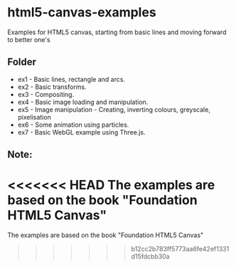 html5-canvas-examples
=====================

Examples for HTML5 canvas, starting from basic lines and moving forward to better one's

Folder
------

* ex1 - Basic lines, rectangle and arcs. 
* ex2 - Basic transforms.
* ex3 - Compositing.
* ex4 - Basic image loading and manipulation.
* ex5 - Image manipulation - Creating, inverting colours, greyscale, pixelisation
* ex6 - Some animation using particles.
* ex7 - Basic WebGL example using Three.js. 

Note:
-----
<<<<<<< HEAD
The examples are based on the book "Foundation HTML5 Canvas"
=======
The examples are based on the book "Foundation HTML5 Canvas"
>>>>>>> b12cc2b783ff5773aa6fe42ef1331d15fdcbb30a
